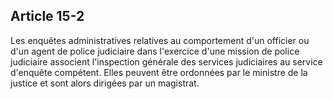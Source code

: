 Article 15-2
----
Les enquêtes administratives relatives au comportement d'un officier ou d'un
agent de police judiciaire dans l'exercice d'une mission de police judiciaire
associent l'inspection générale des services judiciaires au service d'enquête
compétent. Elles peuvent être ordonnées par le ministre de la justice et sont
alors dirigées par un magistrat.

